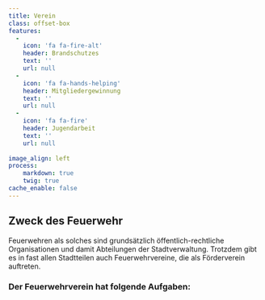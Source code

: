 ```yaml
---
title: Verein
class: offset-box
features:
  -
    icon: 'fa fa-fire-alt'
    header: Brandschutzes
    text: ''
    url: null
  -
    icon: 'fa fa-hands-helping'
    header: Mitgliedergewinnung
    text: ''
    url: null
  -
    icon: 'fa fa-fire'
    header: Jugendarbeit
    text: ''
    url: null
    
image_align: left
process:
    markdown: true
    twig: true
cache_enable: false
---
```


## Zweck des Feuerwehr
Feuerwehren als solches sind grundsätzlich öffentlich-rechtliche Organisationen und damit Abteilungen der Stadtverwaltung. Trotzdem gibt es in fast allen Stadtteilen auch Feuerwehrvereine, die als Förderverein auftreten.

### Der Feuerwehrverein hat folgende Aufgaben: